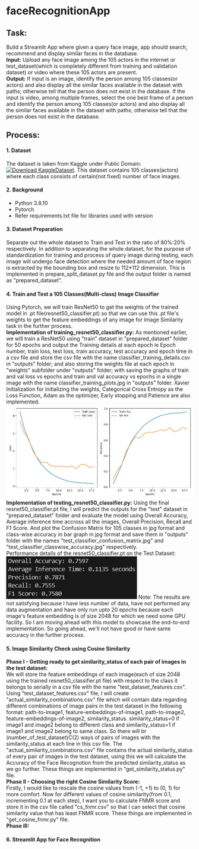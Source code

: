 # faceRecognitionApp
## Task: 
Build a Streamlit App where given a query face image, app should search, recommend and display similar faces in the database.
<br>
**Input:** Upload any face image among the 105 actors in the internet or test_dataset(which is completely different from training and validation dataset) or video where these 105 actors are present.
<br>
**Output:** If input is an image, identify the person among 105 classes(or actors) and also display all the similar faces available in the dataset with paths; otherwise tell that the person does not exist in the database. If the input is video, among multiple frames, select the one best frame of a person and identify the person among 105 classes(or actors) and also display all the similar faces available in the dataset with paths; otherwise tell that the person does not exist in the database.
<br>
## Process: 
#### 1. Dataset
The dataset is taken from Kaggle under Public Domain: [![Download KaggleDataset](https://img.shields.io/badge/Download-Dataset-blue)](https://www.kaggle.com/datasets/hereisburak/pins-face-recognition?resource=download). This dataset contains 105 classes(actors) where each class consists of certain(not fixed) number of face images.
#### 2. Background
- Python 3.8.10
- Pytorch
- Refer requirements.txt file for libraries used with version
#### 3. Dataset Preparation
Separate out the whole dataset to Train and Test in the ratio of 80%:20% respectively. In addition to separating the whole dataset, for the purpose of standardization for training and process of query image during testing, each image will undergo face detection where the needed amount of face region is extracted by the bounding box and resize to 112\*112 dimension. This is implemented in prepare_split_dataset.py file and the output folder is named as "prepared_dataset".
#### 4. Train and Test a 105 Classes(Multi-class) Image Classifier
Using Pytorch, we will train ResNet50 to get the weights of the trained model in .pt file(resnet50_classifier.pt) so that we can use this .pt file's weights to get the feature embeddings of any image for Image Similarity task in the further process.<br>
**Implementation of training_resnet50_classifier.py:** As mentioned earlier, we will train a ResNet50 using "train" dataset in "prepared_dataset" folder for 50 epochs and output the Training details at each epoch ie Epoch number, train loss, test loss, train accuracy, test accuracy and epoch time in a csv file and store the csv file with the name classifier_training_details.csv in "outputs" folder; and also storing the weights file at each epoch in "weights" subfolder under "outputs" folder; with saving the graphs of train and val loss vs epochs and train and val accuracy vs epochs in a single image with the name classifier_training_plots.jpg in "outputs" folder. Xavier Initialization for initializing the weights, Categorical Cross Entropy as the Loss Function, Adam as the optimizer, Early stopping and Patience are also implemented.<br>
![Image - classifier_training_plots.jpg](outputs/classifier_training_plots.jpg)
**Implementation of testing_resnet50_classifier.py:** Using the final resnet50_classifier.pt file, I will predict the outputs for the "test" dataset in "prepared_dataset" folder and evaluate the model using Overall Accuracy, Average inference time accross all the images, Overall Precision, Recall and F1 Score. And plot the Confusion Matrix for 105 classes in jpg format and class-wise accuracy in bar graph in jpg format and save them in "outputs" folder with the names "test_classifier_confusion_matrix.jpg" and "test_classifier_classwise_accuracy.jpg" respectively.<br>
Performance details of the resnet50_classifier.pt on the Test Dataset:<br>
![Image - test_performance.png](outputs/test_performance.png)
Note: The results are not satisfying because I have less number of data, have not performed any data augmentation and have only run upto 20 epochs because each image's feature embedding is of size 2048 for which we need some GPU facility. So I am moving ahead with this model to showcase the end-to-end implementation. So going ahead, we'll not have good or have same accuracy in the further process.<br>
#### 5. Image Similarity Check using Cosine Similarity
**Phase I - Getting ready to get similarity_status of each pair of images in the test dataset:**<br> 
We will store the feature embeddings of each image(each of size 2048 using the trained resnet50_classifier.pt file) with respect to the class it belongs to serially in a csv file with the name "test_dataset_features.csv". Using "test_dataset_features.csv" file, I will create "actual_similarity_combinations.csv" file which will contain data regarding different combinations of image pairs in the test dataset in the following format: path-to-image1, feature-embeddings-of-image1, path-to-image2, feature-embeddings-of-image2, similarity_status. similarity_status=0 if image1 and image2 belong to different class and similarity_status=1 if image1 and image2 belong to same class. So there will br (number_of_test_dataset)C(2) ways of pairs of images with the similarity_status at each line in this csv file. The "actual_similarity_combinations.csv" file contains the actual similarity_status of every pair of images in the test dataset, using this we will calculate the Accuracy of the Face Recognotion from the predicted similarity_status as we go further. These things are implemented in "get_similarity_status.py" file.<br>
**Phase II - Choosing the right Cosine Similarity Score:**<br>
Firstly, I would like to rescale the cosine values from (-1, +1) to (0, 1) for more comfort. Now for different values of cosine similarity(from 0.1, incrementing 0.1 at each step), I want you to calculate FNMR score and store it in the csv file called "cs_fnmr.csv" so that I can select that cosine similarity value that has least FNMR score. These things are implemented in "get_cosine_fnmr.py" file.<br>
**Phase III:** 
#### 6. Streamlit App for Face Recognition





